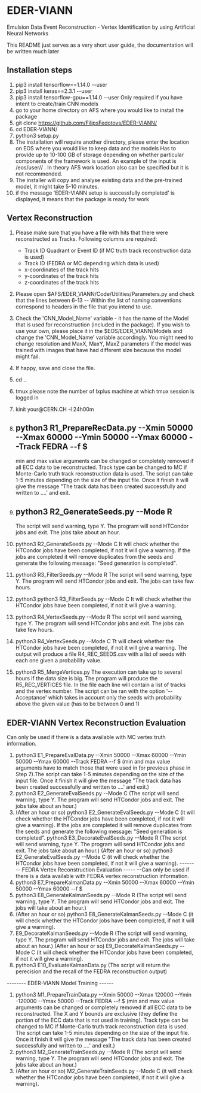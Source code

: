 # EDER-VIANN
Emulsion Data Event Reconstruction - Vertex Identification by using Artificial Neural Networks

This README just serves as a very short user guide, the documentation will be written much later

Installation steps
--

1) pip3 install tensorflow==1.14.0 --user
2) pip3 install keras==2.3.1 --user
3) pip3 install tensorflow-gpu==1.14.0 --user
   Only required if you have intent to create/train CNN models
4) go to your home directory on AFS where you would like to install the package
5) git clone https://github.com/FilipsFedotovs/EDER-VIANN/
6) cd EDER-VIANN/
7) python3 setup.py
8) The installation will require another directory, please enter the location on EOS where you would like to keep data and the models
   Has to provide up to 10-100 GB of storage depending on whether particular components of the framework is used. An example of the input is /eos/user/<username      first letter>/<user name> . In theory AFS work location also can be specified but it is not recommended.
9) The installer will copy and analyse existing data and the pre-trained model, it might take 5-10 minutes.
10) if the message 'EDER-VIANN setup is successfully completed' is displayed, it means that the package is ready for work




Vertex Reconstruction
--
1) Please make sure that you have a file with hits that there were reconstructed as Tracks.
   Following columns are required: 
   - Track ID Quadrant or Event ID (if MC truth track reconstruction data is used)
   - Track ID (FEDRA or MC depending which data is used)
   - x-coordinates of the track hits
   - y-coordinates of the track hits
   - z-coordinates of the track hits

2) Please open $AFS/EDER_VIANN/Code/Utilities/Parameters.py and check that the lines between 6-13 
  --
  Within the list of naming conventions correspond to headers in the file that you intend to use.

3) Check the 'CNN_Model_Name' variable - it has the name of the Model that is used for reconstruction (included in the package). If you wish to use your own,        please place it in the $EOS/EDER_VIANN/Models and change the 'CNN_Model_Name' variable accordingly. You might need to change resolution and MaxX, MaxY, MaxZ      parameters if the model was trained with images that have had different size because the model might fail.

4) If happy, save and close the file.

5) cd ..

6) tmux 
   please note the number of lxplus machine at which tmux session is logged in

7) kinit your<username>@CERN.CH -l 24h00m

8) python3 R1_PrepareRecData.py --Xmin 50000 --Xmax 60000 --Ymin 50000 --Ymax 60000 --Track FEDRA --f $<your file with reconstructed tracks> 
   --
   min and max value arguments can be changed or completely removed if all ECC data to be reconstructed. Track type can be changed to MC if Monte-Carlo truth        track reconstruction data is used. The script can take 1-5 minutes depending on the size of the input file. Once it finish it will give the message "The track    data has been created successfully and written to ....' and exit.

9) python3 R2_GenerateSeeds.py --Mode R
   --
   The script will send warning, type Y. The program will send HTCondor jobs and exit. The jobs take about an hour.

10) python3 R2_GenerateSeeds.py --Mode C
   It will check whether the HTCondor jobs have been completed, if not it will give a warning.
   If the jobs are completed it will remove duplicates from the seeds and generate the following message: "Seed generation is completed".

11) python3 R3_FilterSeeds.py --Mode R
    The script will send warning, type Y. The program will send HTCondor jobs and exit. The jobs can take few hours.

12) python3 python3 R3_FilterSeeds.py --Mode C 
    It will check whether the HTCondor jobs have been completed, if not it will give a warning.

13) python3 R4_VertexSeeds.py --Mode R 
    The script will send warning, type Y. The program will send HTCondor jobs and exit. The jobs can take few hours.

14) python3 R4_VertexSeeds.py --Mode C 
    Tt will check whether the HTCondor jobs have been completed, if not it will give a warning.
    The output will produce a file R4_REC_SEEDS.csv with a list of seeds with each one given a probability value. 

15) python3 R5_MergeVertices.py 
    The execution can take up to several hours if the data size is big. The program will produce the R5_REC_VERTICES file. In the file each line will contain a       list of tracks and the vertex number. The script can be ran with the option '--Acceptance' which takes in account only the seeds with probability above the       given value (has to be between 0 and 1)
   
   
   
EDER-VIANN Vertex Reconstruction Evaluation
--
Can only be used if there is a data available with MC vertex truth information.
1) python3 E1_PrepareEvalData.py --Xmin 50000 --Xmax 60000 --Ymin 50000 --Ymax 60000 --Track FEDRA --f $<your file with reconstructed tracks> (min and max value      arguments have to match those that were used in for previous phase in Step 7).The script can take 1-5 minutes depending on the size of the input file. Once it    finish it will give the message "The track data has been created successfully and written to ....' and exit.)
2) python3 E2_GenerateEvalSeeds.py --Mode C (The script will send warning, type Y. The program will send HTCondor jobs and exit. The jobs take about an hour.)
3) (After an hour or so) python3 E2_GenerateEvalSeeds.py --Mode C (it will check whether the HTCondor jobs have been completed, if not it will give a warning).
   If the jobs are completed it will remove duplicates from the seeds and generate the following message: "Seed generation is completed".
   python3 E3_DecorateEvalSeeds.py --Mode R (The script will send warning, type Y. The program will send HTCondor jobs and exit. The jobs take about an hour.)
   (After an hour or so) python3 E2_GenerateEvalSeeds.py --Mode C (it will check whether the HTCondor jobs have been completed, if not it will give a warning).
   -------- FEDRA Vertex Reconstruction Evaluation -----
   --Can only be used if there is a data available with FEDRA vertex reconstruction information.
1) python3 E7_PrepareKalmanData.py --Xmin 50000 --Xmax 60000 --Ymin 50000 --Ymax 60000 --f $<your file with reconstructed tracks>
2) python3 E8_GenerateKalmanSeeds.py --Mode R (The script will send warning, type Y. The program will send HTCondor jobs and exit. The jobs will take about an hour.)
3) (After an hour or so) python3 E8_GenerateKalmanSeeds.py --Mode C (it will check whether the HTCondor jobs have been completed, if not it will give a warning).
4) E9_DecorateKalmanSeeds.py --Mode R (The script will send warning, type Y. The program will send HTCondor jobs and exit. The jobs will take about an hour.)
   (After an hour or so) E9_DecorateKalmanSeeds.py --Mode C (it will check whether the HTCondor jobs have been completed, if not it will give a warning).
5) python3 E10_EvaluateKalmanData.py (The script will return the perecision and the recall of the FEDRA reconstruction output)
   
-------- EDER-VIANN Model Training ------
1)  python3 M1_PrepareTrainData.py --Xmin 50000 --Xmax 120000 --Ymin -120000 --Ymax 50000 --Track FEDRA  --f $<your file with reconstructed tracks> (min and max       value arguments can be changed or completely removed if all ECC data to be reconstructed. The X and Y bounds are exclusive (they define the portion of the ECC     data that is not used in training). Track type can be changed to MC if Monte-Carlo truth track reconstruction data is used. The script can take 1-5 minutes       depending on the size of the input file. Once it finish it will give the message "The track data has been created successfully and written to ....' and exit.)
2)  python3 M2_GenerateTrainSeeds.py --Mode R (The script will send warning, type Y. The program will send HTCondor jobs and exit. The jobs take about an hour.)
3) (After an hour or so) M2_GenerateTrainSeeds.py --Mode C (it will check whether the HTCondor jobs have been completed, if not it will give a warning).
  

